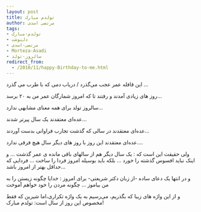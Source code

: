 ```yaml
---
layout: post
title: تولدم مبارک
author: مرتضی اسدی
tags:
- تولدم-مبارک
- دلنوشت
- مرتضی-اسدی
- Morteza-Asadi
- سالروز-تولد
redirect_from:
  - /2010/11/happy-Birthday-to-me.html
---
```

این قافله عمر عجب می‌گذرد / دریاب دمی که با طرب می گذرد …  
  
روز های زیادی آمدند و رفتند تا که امروز شمارگان عمر من به ۲۰ برسد…  
  
سالروز تولد برای همه معنای مشابهی ندارد…  



عده‌ای معتقدند یک سال پیرتر شدند…  
  
عده‌ای معتقدند در سالی که گذشت تجارب فراوانی بدست آوردند…  
  
عده‌ای معتقدند این روز با روز های دیگر سال هیچ فرقی ندارد….  
  
  
ولی حقیقت این است که : یک سال دیگر هم از سالهای باقی مانده ی عمر گذشت … و اینک نباید افسوس گذشته را خورد … بلکه باید بوسیله امروز فردا را ساخت … فردایی که حداقل بهتر از امروز باشد…  
  
و در انتها یک دعای ساده -از زبان دکتر شریعتی- برای امروز : خدایا چگونه زیستن را به من بیاموز … چگونه مردن را خود خواهم آموخت  
  
و از این واژه های زیبا که بگذریم، می‌رسیم به یک واژه تکراری،اما شیرین که فقط مخصوص این روز از سال است: تولدم مبارک!